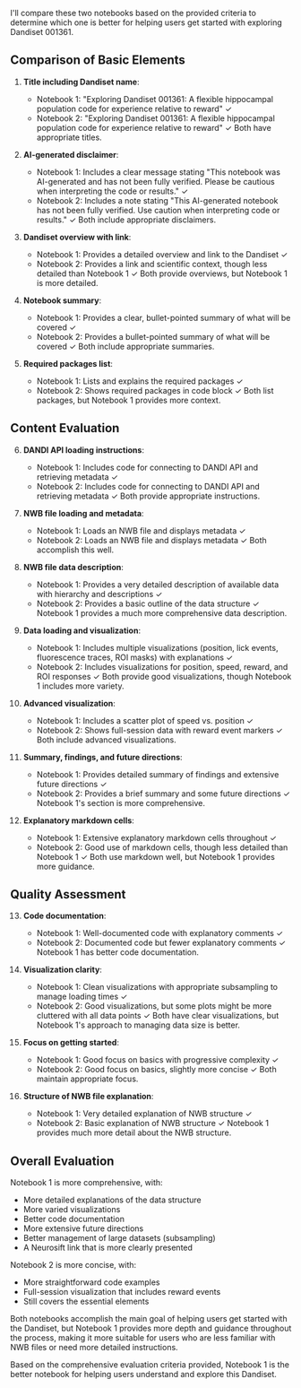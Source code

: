 I'll compare these two notebooks based on the provided criteria to determine which one is better for helping users get started with exploring Dandiset 001361.

## Comparison of Basic Elements

1. **Title including Dandiset name**:
   - Notebook 1: "Exploring Dandiset 001361: A flexible hippocampal population code for experience relative to reward" ✓
   - Notebook 2: "Exploring Dandiset 001361: A flexible hippocampal population code for experience relative to reward" ✓
   Both have appropriate titles.

2. **AI-generated disclaimer**:
   - Notebook 1: Includes a clear message stating "This notebook was AI-generated and has not been fully verified. Please be cautious when interpreting the code or results." ✓
   - Notebook 2: Includes a note stating "This AI-generated notebook has not been fully verified. Use caution when interpreting code or results." ✓
   Both include appropriate disclaimers.

3. **Dandiset overview with link**:
   - Notebook 1: Provides a detailed overview and link to the Dandiset ✓
   - Notebook 2: Provides a link and scientific context, though less detailed than Notebook 1 ✓
   Both provide overviews, but Notebook 1 is more detailed.

4. **Notebook summary**:
   - Notebook 1: Provides a clear, bullet-pointed summary of what will be covered ✓
   - Notebook 2: Provides a bullet-pointed summary of what will be covered ✓
   Both include appropriate summaries.

5. **Required packages list**:
   - Notebook 1: Lists and explains the required packages ✓
   - Notebook 2: Shows required packages in code block ✓
   Both list packages, but Notebook 1 provides more context.

## Content Evaluation

6. **DANDI API loading instructions**:
   - Notebook 1: Includes code for connecting to DANDI API and retrieving metadata ✓
   - Notebook 2: Includes code for connecting to DANDI API and retrieving metadata ✓
   Both provide appropriate instructions.

7. **NWB file loading and metadata**:
   - Notebook 1: Loads an NWB file and displays metadata ✓
   - Notebook 2: Loads an NWB file and displays metadata ✓
   Both accomplish this well.

8. **NWB file data description**:
   - Notebook 1: Provides a very detailed description of available data with hierarchy and descriptions ✓
   - Notebook 2: Provides a basic outline of the data structure ✓
   Notebook 1 provides a much more comprehensive data description.

9. **Data loading and visualization**:
   - Notebook 1: Includes multiple visualizations (position, lick events, fluorescence traces, ROI masks) with explanations ✓
   - Notebook 2: Includes visualizations for position, speed, reward, and ROI responses ✓
   Both provide good visualizations, though Notebook 1 includes more variety.

10. **Advanced visualization**:
    - Notebook 1: Includes a scatter plot of speed vs. position ✓
    - Notebook 2: Shows full-session data with reward event markers ✓
    Both include advanced visualizations.

11. **Summary, findings, and future directions**:
    - Notebook 1: Provides detailed summary of findings and extensive future directions ✓
    - Notebook 2: Provides a brief summary and some future directions ✓
    Notebook 1's section is more comprehensive.

12. **Explanatory markdown cells**:
    - Notebook 1: Extensive explanatory markdown cells throughout ✓
    - Notebook 2: Good use of markdown cells, though less detailed than Notebook 1 ✓
    Both use markdown well, but Notebook 1 provides more guidance.

## Quality Assessment

13. **Code documentation**:
    - Notebook 1: Well-documented code with explanatory comments ✓
    - Notebook 2: Documented code but fewer explanatory comments ✓
    Notebook 1 has better code documentation.

14. **Visualization clarity**:
    - Notebook 1: Clean visualizations with appropriate subsampling to manage loading times ✓
    - Notebook 2: Good visualizations, but some plots might be more cluttered with all data points ✓
    Both have clear visualizations, but Notebook 1's approach to managing data size is better.

15. **Focus on getting started**:
    - Notebook 1: Good focus on basics with progressive complexity ✓
    - Notebook 2: Good focus on basics, slightly more concise ✓
    Both maintain appropriate focus.

16. **Structure of NWB file explanation**:
    - Notebook 1: Very detailed explanation of NWB structure ✓
    - Notebook 2: Basic explanation of NWB structure ✓
    Notebook 1 provides much more detail about the NWB structure.

## Overall Evaluation

Notebook 1 is more comprehensive, with:
- More detailed explanations of the data structure
- More varied visualizations
- Better code documentation
- More extensive future directions
- Better management of large datasets (subsampling)
- A Neurosift link that is more clearly presented

Notebook 2 is more concise, with:
- More straightforward code examples
- Full-session visualization that includes reward events
- Still covers the essential elements

Both notebooks accomplish the main goal of helping users get started with the Dandiset, but Notebook 1 provides more depth and guidance throughout the process, making it more suitable for users who are less familiar with NWB files or need more detailed instructions.

Based on the comprehensive evaluation criteria provided, Notebook 1 is the better notebook for helping users understand and explore this Dandiset.